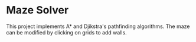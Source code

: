# Maze Solver

This project implements A* and Djikstra's pathfinding algorithms. The maze can be modified by clicking on grids to add walls. 
